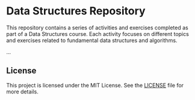 # Data Structures Repository

This repository contains a series of activities and exercises completed as part of a Data Structures course. Each activity focuses on different topics and exercises related to fundamental data structures and algorithms.

...

## License

This project is licensed under the MIT License. See the [LICENSE](LICENSE) file for more details.
